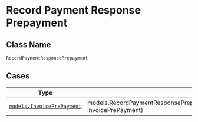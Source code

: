 
# Record Payment Response Prepayment

## Class Name

`RecordPaymentResponsePrepayment`

## Cases

| Type | Factory Method |
|  --- | --- |
| [`models.InvoicePrePayment`](../../../doc/models/invoice-pre-payment.md) | models.RecordPaymentResponsePrepaymentContainer.FromInvoicePrePayment(models.InvoicePrePayment invoicePrePayment) |


